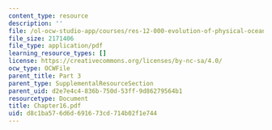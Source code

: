```yaml
---
content_type: resource
description: ''
file: /ol-ocw-studio-app/courses/res-12-000-evolution-of-physical-oceanography-spring-2007/d8c1ba576d6d691673cd714b02f1e744_Chapter16.pdf
file_size: 2171406
file_type: application/pdf
learning_resource_types: []
license: https://creativecommons.org/licenses/by-nc-sa/4.0/
ocw_type: OCWFile
parent_title: Part 3
parent_type: SupplementalResourceSection
parent_uid: d2e7e4c4-836b-750d-53ff-9d86279564b1
resourcetype: Document
title: Chapter16.pdf
uid: d8c1ba57-6d6d-6916-73cd-714b02f1e744
---
```

